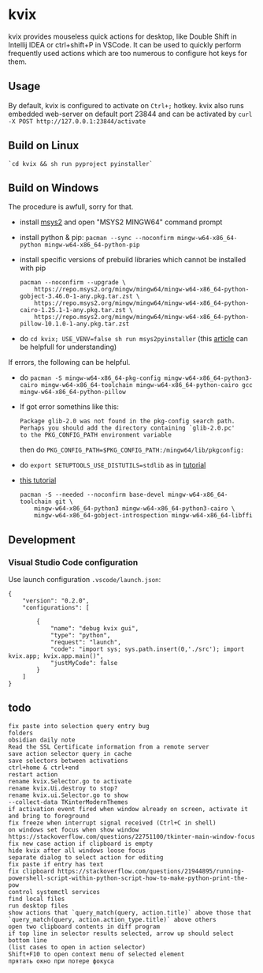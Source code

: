 # kvix

kvix provides mouseless quick actions for desktop, like Double Shift in Intellij IDEA or ctrl+shift+P in VSCode.
It can be used to quickly perform frequently used actions which are too numerous to configure hot keys for them.

## Usage

By default, kvix is configured to activate on `Ctrl+;` hotkey.
kvix also runs embedded web-server on default port 23844 and can be activated by `curl -X POST http://127.0.0.1:23844/activate`




## Build on Linux

	`cd kvix && sh run pyproject pyinstaller`

## Build on Windows

The procedure is awfull, sorry for that.

-	install [msys2](https://www.msys2.org/) and open "MSYS2 MINGW64" command prompt

-	install python & pip: `pacman --sync --noconfirm mingw-w64-x86_64-python mingw-w64-x86_64-python-pip`

-	install specific versions of prebuild libraries which cannot be installed with pip

		pacman --noconfirm --upgrade \
			https://repo.msys2.org/mingw/mingw64/mingw-w64-x86_64-python-gobject-3.46.0-1-any.pkg.tar.zst \
			https://repo.msys2.org/mingw/mingw64/mingw-w64-x86_64-python-cairo-1.25.1-1-any.pkg.tar.zst \
			https://repo.msys2.org/mingw/mingw64/mingw-w64-x86_64-python-pillow-10.1.0-1-any.pkg.tar.zst

-	do `cd kvix; USE_VENV=false sh run msys2pyinstaller` (this [article](https://snarky.ca/why-you-should-use-python-m-pip/) can be helpfull for understanding)


If errors, the following can be helpful.

-	do `pacman -S mingw-w64-x86_64-pkg-config mingw-w64-x86_64-python3-cairo mingw-w64-x86_64-toolchain mingw-w64-x86_64-python-cairo gcc mingw-w64-x86_64-python-pillow`

-	If got error somethins like this:

		Package glib-2.0 was not found in the pkg-config search path.
		Perhaps you should add the directory containing `glib-2.0.pc'
		to the PKG_CONFIG_PATH environment variable

	then do `PKG_CONFIG_PATH=$PKG_CONFIG_PATH:/mingw64/lib/pkgconfig:`

-	do `export SETUPTOOLS_USE_DISTUTILS=stdlib` as in [tutorial](https://www.msys2.org/news/#2021-12-21-potential-incompatibilities-with-newer-python-setuptools)

-	[this tutorial](https://pygobject.readthedocs.io/en/latest/devguide/dev_environ.html#windows-logo-windows)

		pacman -S --needed --noconfirm base-devel mingw-w64-x86_64-toolchain git \
			mingw-w64-x86_64-python3 mingw-w64-x86_64-python3-cairo \
			mingw-w64-x86_64-gobject-introspection mingw-w64-x86_64-libffi


## Development

### Visual Studio Code configuration

Use launch configuration `.vscode/launch.json`:

	{
		"version": "0.2.0",
		"configurations": [
			
			{
				"name": "debug kvix gui",
				"type": "python",
				"request": "launch",
				"code": "import sys; sys.path.insert(0,'./src'); import kvix.app; kvix.app.main()",
				"justMyCode": false
			}
		]
	}



## todo

	fix paste into selection query entry bug
	folders
	obsidian daily note
	Read the SSL Certificate information from a remote server
	save action selector query in cache
	save selectors between activations
	ctrl+home & ctrl+end
	restart action
	rename kvix.Selector.go to activate
	rename kvix.Ui.destroy to stop?
	rename kvix.ui.Selector.go to show
	--collect-data TKinterModernThemes
	if activation event fired when window already on screen, activate it and bring to foreground
	fix freeze when interrupt signal received (Ctrl+C in shell)
	on windows set focus when show window
	https://stackoverflow.com/questions/22751100/tkinter-main-window-focus
	fix new case action if clipboard is empty
	hide kvix after all windows loose focus
	separate dialog to select action for editing
	fix paste if entry has text
	fix clipboard https://stackoverflow.com/questions/21944895/running-powershell-script-within-python-script-how-to-make-python-print-the-pow
	control systemctl services
	find local files
	run desktop files
	show actions that `query_match(query, action.title)` above those that `query_match(query, action.action_type.title)` above others
	open two clipboard contents in diff program
	if top line in selector results selected, arrow up should select bottom line
	(list cases to open in action selector)
	Shift+F10 to open context menu of selected element
	прятать окно при потере фокуса